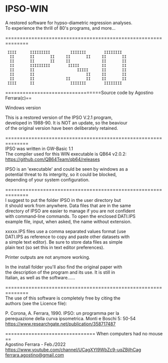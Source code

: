 # IPSO-WIN
A restored software for hypso-diametric regression analyses.      
To experience the thrill of 80's programs, and more...   
 
==============================================================

     IIII      IIIIIIIII         IIIIIII        IIIIIIII  
      II       II       II     II       II     II       II
      II       II       II     II              II       II
      II       IIIIIIIII        IIIII          II       II
      II       II                   IIIII      II       II
      II       II                       II     II       II
      II       II              II       II     II       II
     IIII      II                IIIIIII        IIIIIIII

=================================Source code by Agostino Ferrara(c)==

Windows version   

This is a restored version of the IPSO V.2.1 program,   
developed in 1988-90.  It is NOT an update, so the beaviour   
of the original version have been deliberately retained.   

==============================================================  
IPSO was written in GW-Basic 1.1    
The compiler used for this WIN executable is QB64 v2.0.2:    
https://github.com/QB64Team/qb64/releases      

IPSO is an 'executable' and could be seen by windows as a   
potential threat to its intergrity, so it could be blocked,   
depending of your system configuration.   
  
==============================================================   
I suggest to put the folder IPSO in the user directory but   
it should work from anywhere. Data files that are in the same   
directory of IPSO are easier to manage if you are not confident   
with command-line commands. To open the enclosed  DATI.IPS    
example file, input, when asked, the name without extension.   
  
xxxxx.IPS files use a comma separated values format (use   
DATI.IPS as reference to copy and paste other datasets with    
a simple text editor). Be sure to store data files as simple    
plain text (so set this in text editor preferences).   
  
Printer outputs are not anymore working.   
   
In the install folder you'll also find the original paper with    
the description of the program and its use. It is still in   
Italian,  as well as the software......     
  
==============================================================   
The use of this software is completely free by citing the   
authors (see the Licence file):   
  
P. Corona, A. Ferrara, 1990. IPSO: un programma per la    
perequazione della curva  ipsometrica. Monti e Boschi 5: 50-54      
https://www.researchgate.net/publication/358717487   
 


=============================== When computers had no mouse ==   
Agostino Ferrara - Feb./2022    
https://www.youtube.com/channel/UCagXYI9WbZc9-uqZBjlhCag   
ferrara.agostino@gmail.com   
   
